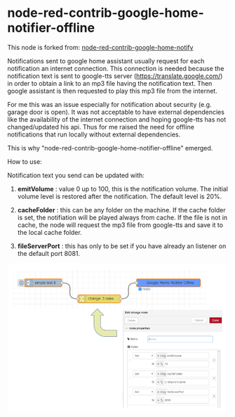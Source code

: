 # node-red-contrib-google-home-notifier-offline

This node is forked from:
<a href="https://github.com/nabbl/node-red-contrib-google-home-notify">node-red-contrib-google-home-notify</a>

Notifications sent to google home assistant usually request for each notification an internet connection.
This connection is needed because the notification text is sent to google-tts server (https://translate.google.com/) in order to obtain a link to an mp3 file having the notification text.
Then google assistant is then requested to play this mp3 file from the internet.

For me this was an issue especially for notification about security (e.g. garage door is open). It was not acceptable to have external dependencies like the availability of the internet connection and hoping google-tts has not changed/updated his api.
Thus for me raised the need for offline notifications that run locally without external dependencies.

This is why "node-red-contrib-google-home-notifier-offline" emerged.

How to use:

Notification text you send can be updated with:

1) **emitVolume** : value 0 up to 100, this is the notification volume. The initial volume level is restored after the notification. The default level is 20%.

2) **cacheFolder** :  this can be any folder on the machine. If the cache folder is set, the notifiation will be played always from cache. 
If the file is not in cache, the node will request the mp3 file from google-tts and save it to the local cache folder.

3) **fileServerPort** : this has only to be set if you have already an listener on the default port 8081.

![illustration](assets/illustration.PNG)